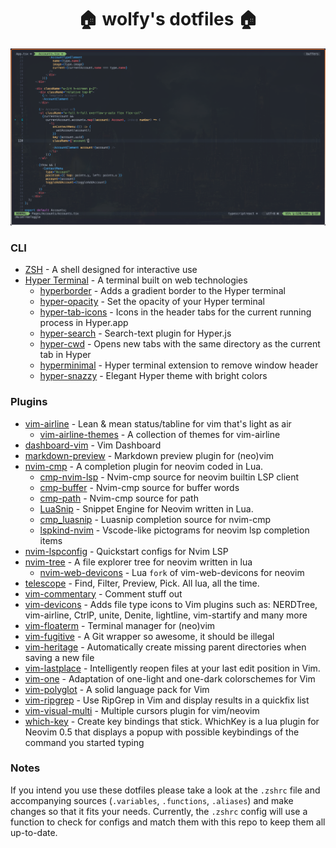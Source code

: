 <h1 align="center">🏠 wolfy's dotfiles 🏠</h1>

<img src="images/nvim.png" />

### CLI

- [ZSH](https://zsh.sourceforge.io/) - A shell designed for interactive use
- [Hyper Terminal](https://hyper.is/) - A terminal built on web technologies
  - [hyperborder](https://github.com/webmatze/hyperborder) - Adds a gradient border to the Hyper terminal
  - [hyper-opacity](https://github.com/lucleray/hyper-opacity) - Set the opacity of your Hyper terminal
  - [hyper-tab-icons](https://github.com/dfrankland/hyper-tab-icons) - Icons in the header tabs for the current running process in Hyper.app
  - [hyper-search](https://github.com/jaanauati/hyper-search) - Search-text plugin for Hyper.js
  - [hyper-cwd](https://github.com/hharnisc/hypercwd) - Opens new tabs with the same directory as the current tab in Hyper
  - [hyperminimal](https://github.com/jancborchardt/hyperminimal) - Hyper terminal extension to remove window header
  - [hyper-snazzy](https://github.com/sindresorhus/hyper-snazzy) - Elegant Hyper theme with bright colors

### Plugins

- [vim-airline](https://github.com/vim-airline/vim-airline) - Lean & mean status/tabline for vim that's light as air
  - [vim-airline-themes](https://github.com/vim-airline/vim-airline-themes) - A collection of themes for vim-airline
- [dashboard-vim](https://github.com/glepnir/dashboard-nvim) - Vim Dashboard
- [markdown-preview](https://github.com/iamcco/markdown-preview.nvim) - Markdown preview plugin for (neo)vim
- [nvim-cmp](https://github.com/hrsh7th/nvim-cmp) - A completion plugin for neovim coded in Lua.
  - [cmp-nvim-lsp](https://github.com/hrsh7th/cmp-nvim-lsp) - Nvim-cmp source for neovim builtin LSP client
  - [cmp-buffer](https://github.com/hrsh7th/cmp-buffer) - Nvim-cmp source for buffer words
  - [cmp-path](https://github.com/hrsh7th/cmp-path) - Nvim-cmp source for path
  - [LuaSnip](https://github.com/L3MON4D3/LuaSnip) - Snippet Engine for Neovim written in Lua.
  - [cmp_luasnip](https://github.com/saadparwaiz1/cmp_luasnip) - Luasnip completion source for nvim-cmp
  - [lspkind-nvim](https://github.com/onsails/lspkind.nvim) - Vscode-like pictograms for neovim lsp completion items
- [nvim-lspconfig](https://github.com/neovim/nvim-lspconfig) - Quickstart configs for Nvim LSP
- [nvim-tree](https://github.com/kyazdani42/nvim-tree.lua) - A file explorer tree for neovim written in lua
  - [nvim-web-devicons](https://github.com/kyazdani42/nvim-web-devicons) - Lua `fork` of vim-web-devicons for neovim
- [telescope](https://github.com/nvim-telescope/telescope.nvim) - Find, Filter, Preview, Pick. All lua, all the time.
- [vim-commentary](https://github.com/tpope/vim-commentary) - Comment stuff out
- [vim-devicons](https://github.com/ryanoasis/vim-devicons) - Adds file type icons to Vim plugins such as: NERDTree, vim-airline, CtrlP, unite, Denite, lightline, vim-startify and many more
- [vim-floaterm](https://github.com/voldikss/vim-floaterm) - Terminal manager for (neo)vim
- [vim-fugitive](https://github.com/tpope/vim-fugitive) - A Git wrapper so awesome, it should be illegal
- [vim-heritage](https://github.com/jessarcher/vim-heritage) - Automatically create missing parent directories when saving a new file
- [vim-lastplace](https://github.com/farmergreg/vim-lastplace) - Intelligently reopen files at your last edit position in Vim.
- [vim-one](https://github.com/rakr/vim-one) - Adaptation of one-light and one-dark colorschemes for Vim
- [vim-polyglot](https://github.com/sheerun/vim-polyglot) - A solid language pack for Vim
- [vim-ripgrep](https://github.com/jremmen/vim-ripgrep) - Use RipGrep in Vim and display results in a quickfix list
- [vim-visual-multi](https://github.com/mg979/vim-visual-multi) - Multiple cursors plugin for vim/neovim
- [which-key](https://github.com/folke/which-key.nvim) - Create key bindings that stick. WhichKey is a lua plugin for Neovim 0.5 that displays a popup with possible keybindings of the command you started typing

### Notes

If you intend you use these dotfiles please take a look at the `.zshrc` file and accompanying sources (`.variables`, `.functions`, `.aliases`) and make changes so that it fits your needs. Currently, the `.zshrc` config will use a function to check for configs and match them with this repo to keep them all up-to-date.
